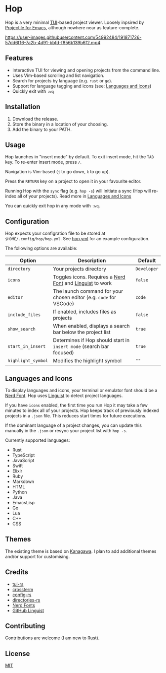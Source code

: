 # Hop

Hop is a very minimal [TUI](https://github.com/fdehau/tui-rs)-based project viewer. Loosely inpsired by [Projectile for Emacs](https://github.com/bbatsov/projectile), although nowhere near as feature-complete.

https://user-images.githubusercontent.com/54992484/191871726-57dd6f16-7a2b-4d91-bbfd-f856b139b6f2.mp4

## Features

- Interactive TUI for viewing and opening projects from the command line.
- Uses Vim-based scrolling and list navigation.
- Search for projects by language (e.g. `rust` or `go`).
- Support for language tagging and icons (see: [Languages and Icons](https://github.com/ben-maclaurin/hop#languages-and-icons))
- Quickly exit with `:wq`

## Installation

1. Download the release. 
2. Store the binary in a location of your choosing.
3. Add the binary to your PATH. 

## Usage

Hop launches in "insert mode" by default. To exit insert mode, hit the `TAB` key. To re-enter insert mode, press `/`.

Navigation is Vim-based (`j` to go down, `k` to go up).

Press the `RETURN` key on a project to open it in your favourite editor.

Running Hop with the `sync` flag (e.g. `hop -s`) will initiate a sync (Hop will re-index all of your projects). Read more in [Languages and Icons](https://github.com/ben-maclaurin/hop#languages-and-icons)

You can quickly exit hop in any mode with `:wq`.

## Configuration

Hop expects your configration file to be stored at `$HOME/.config/hop/hop.yml`. See [hop.yml](https://github.com/ben-maclaurin/hop/blob/main/hop.yml) for an example configuration.

The following options are available:

| Option            | Description                                                                                                                                | Default     |
|-------------------|--------------------------------------------------------------------------------------------------------------------------------------------|-------------|
| `directory`       | Your projects directory                                                                                                                    | `Developer` |
| `icons`           | Toggles icons. Requires a [Nerd Font](https://www.nerdfonts.com/font-downloads) and [Linguist](https://github.com/github/linguist) to work | `false`     |
| `editor`          | The launch command for your chosen editor (e.g. `code` for VSCode)                                                                         | `code`      |
| `include_files`   | If enabled, includes files as projects                                                                                                     | `false`     |
| `show_search`     | When enabled, displays a search bar below the project list                                                                                 | `true`      |
| `start_in_insert` | Determines if Hop should start in `insert mode` (search bar focused)                                                                       | `true`      |
| `highlight_symbol`| Modifies the highlight symbol                                                                                                              | `""`        |

## Languages and Icons

To display languages and icons, your terminal or emulator font should be a [Nerd Font](https://www.nerdfonts.com/font-downloads). Hop uses [Linguist](https://github.com/github/linguist) to detect project languages.

If you have `icons` enabled, the first time you run Hop it may take a few minutes to index all of your projects. Hop keeps track of previously indexed projects in a `.json` file. This reduces start times for future executions. 

If the dominant language of a project changes, you can update this manually in the `.json` or resync your project list with `hop -s`.

Currently supported languages:

- Rust
- TypeScript
- JavaScript
- Swift
- Elixir
- Ruby
- Markdown
- HTML
- Python
- Java
- EmacsLisp
- Go
- Lua
- C++
- CSS

## Themes

The existing theme is based on [Kanagawa](https://github.com/rebelot/kanagawa.nvim). I plan to add additional themes and/or support for customising.

## Credits

- [tui-rs](https://github.com/fdehau/tui-rs)
- [crossterm](https://github.com/crossterm-rs/crossterm)
- [config-rs](https://github.com/mehcode/config-rs)
- [directories-rs](https://github.com/dirs-dev/directories-rs)
- [Nerd Fonts](https://www.nerdfonts.com/)
- [GitHub Linguist](https://github.com/github/linguist)

## Contributing

Contributions are welcome (I am new to Rust).

## License
[MIT](https://choosealicense.com/licenses/mit/)
